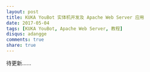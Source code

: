 ```yaml
---
layout: post
title: KUKA YouBot 实体机开发及 Apache Web Server 应用
date: 2017-05-04
tags: [KUKA YouBot, Apache Web Server, 教程]
disqus: adangge
comments: true
share: true
---
```



待更新......
